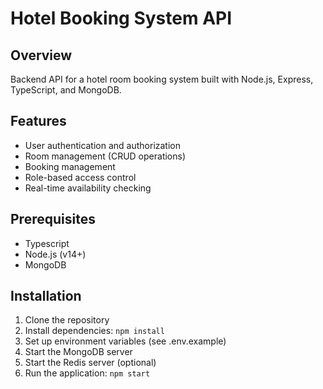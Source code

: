# Hotel Booking System API

## Overview

Backend API for a hotel room booking system built with Node.js, Express, TypeScript, and MongoDB.

## Features

- User authentication and authorization
- Room management (CRUD operations)
- Booking management
- Role-based access control
- Real-time availability checking

## Prerequisites
- Typescript
- Node.js (v14+)
- MongoDB

## Installation

1. Clone the repository
2. Install dependencies: `npm install`
3. Set up environment variables (see .env.example)
4. Start the MongoDB server
5. Start the Redis server (optional)
6. Run the application: `npm start`
